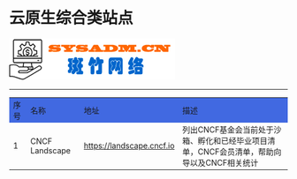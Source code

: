 # 云原生综合类站点

<a href="https://www.sysadm.cn" target="_blank"><img src="./images/sysadm.png"></a>

---
<table>
<tr bgcolor="#4169E1">
    <td>序号</td> <td>名称</td> <td>地址</td> <td>描述</td>
</tr>
<tr>
  <td>1</td> <td>CNCF Landscape</td> <td><a href="https://landscape.cncf.io" target="_blank">https://landscape.cncf.io</a></td>  <td>列出CNCF基金会当前处于沙箱、孵化和已经毕业项目清单，CNCF会员清单，帮助向导以及CNCF相关统计</td>
</tr>
</table>